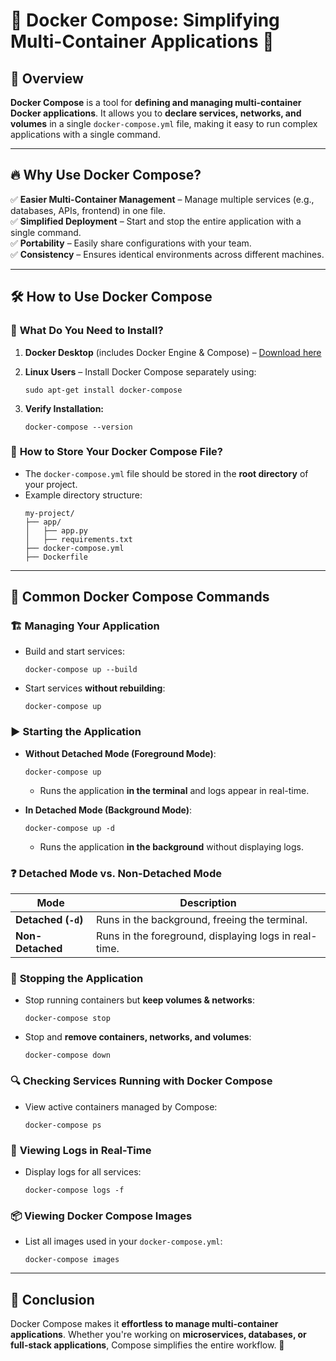 # 🐳 Docker Compose: Simplifying Multi-Container Applications 🚀

## 📖 Overview

**Docker Compose** is a tool for **defining and managing multi-container Docker applications**. It allows you to **declare services, networks, and volumes** in a single `docker-compose.yml` file, making it easy to run complex applications with a single command.

---

## 🔥 Why Use Docker Compose?

✅ **Easier Multi-Container Management** – Manage multiple services (e.g., databases, APIs, frontend) in one file.  
✅ **Simplified Deployment** – Start and stop the entire application with a single command.  
✅ **Portability** – Easily share configurations with your team.  
✅ **Consistency** – Ensures identical environments across different machines.

---

## 🛠️ How to Use Docker Compose

### 🔹 **What Do You Need to Install?**

1. **Docker Desktop** (includes Docker Engine & Compose) – [Download here](https://www.docker.com/products/docker-desktop/)
2. **Linux Users** – Install Docker Compose separately using:

   ```plaintext
   sudo apt-get install docker-compose
   ```

3. **Verify Installation:**
   ```plaintext
   docker-compose --version
   ```

### 🔹 **How to Store Your Docker Compose File?**

- The `docker-compose.yml` file should be stored in the **root directory** of your project.
- Example directory structure:
  ```plaintext
  my-project/
  ├── app/
  │   ├── app.py
  │   ├── requirements.txt
  ├── docker-compose.yml
  ├── Dockerfile
  ```

---

## 🚀 Common Docker Compose Commands

### 🏗 **Managing Your Application**

- Build and start services:
  ```plaintext
  docker-compose up --build
  ```
- Start services **without rebuilding**:
  ```plaintext
  docker-compose up
  ```

### ▶ **Starting the Application**

- **Without Detached Mode (Foreground Mode)**:

  ```plaintext
  docker-compose up
  ```

  - Runs the application **in the terminal** and logs appear in real-time.

- **In Detached Mode (Background Mode)**:
  ```plaintext
  docker-compose up -d
  ```
  - Runs the application **in the background** without displaying logs.

### ❓ **Detached Mode vs. Non-Detached Mode**

| Mode                | Description                                           |
| ------------------- | ----------------------------------------------------- |
| **Detached (`-d`)** | Runs in the background, freeing the terminal.         |
| **Non-Detached**    | Runs in the foreground, displaying logs in real-time. |

### 🛑 **Stopping the Application**

- Stop running containers but **keep volumes & networks**:
  ```plaintext
  docker-compose stop
  ```
- Stop and **remove containers, networks, and volumes**:
  ```plaintext
  docker-compose down
  ```

### 🔍 **Checking Services Running with Docker Compose**

- View active containers managed by Compose:
  ```plaintext
  docker-compose ps
  ```

### 📜 **Viewing Logs in Real-Time**

- Display logs for all services:
  ```plaintext
  docker-compose logs -f
  ```

### 📦 **Viewing Docker Compose Images**

- List all images used in your `docker-compose.yml`:
  ```plaintext
  docker-compose images
  ```

---

## 🎯 Conclusion

Docker Compose makes it **effortless to manage multi-container applications**. Whether you're working on **microservices, databases, or full-stack applications**, Compose simplifies the entire workflow. 🚀
